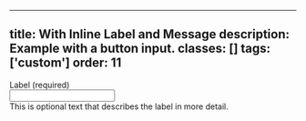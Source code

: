 <!--
 *              © 2025 Visa
 *
 * Licensed under the Apache License, Version 2.0 (the "License");
 * you may not use this file except in compliance with the License.
 * You may obtain a copy of the License at
 *
 *         http://www.apache.org/licenses/LICENSE-2.0
 *
 * Unless required by applicable law or agreed to in writing, software
 * distributed under the License is distributed on an "AS IS" BASIS,
 * WITHOUT WARRANTIES OR CONDITIONS OF ANY KIND, either express or implied.
 * See the License for the specific language governing permissions and
 * limitations under the License.
 *
 -->
---
title: With Inline Label and Message
description: Example with a button input. 
classes: []
tags: ['custom']
order: 11
---

<div class="v-flex v-flex-row v-gap-4">
  <label class="v-label v-align-self-start" for="input-test-16" style="line-height: var(--v-input-container-block-size)">
    Label (required)
  </label>
  <div class="v-flex v-flex-col v-flex-grow v-gap-4">
    <div class="v-input-container v-surface v-flex-row">
      <input aria-describedby="input-message-test-16" class="v-input" id="input-test-16" name="text-input-field" type="text"/>
    </div>
    <span class="v-input-message" id="input-message-test-16">
      This is optional text that describes the label in more detail.
    </span>
  </div>
</div>
